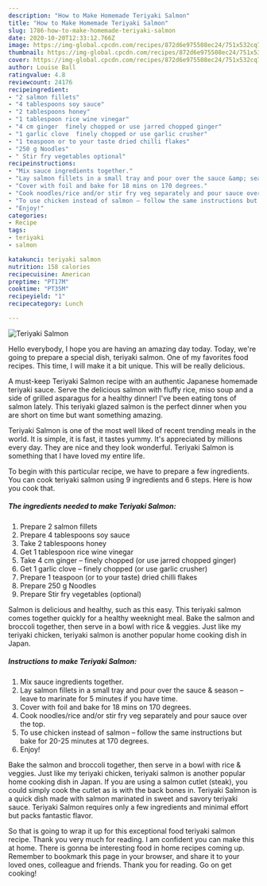 ```yaml
---
description: "How to Make Homemade Teriyaki Salmon"
title: "How to Make Homemade Teriyaki Salmon"
slug: 1786-how-to-make-homemade-teriyaki-salmon
date: 2020-10-20T12:33:12.766Z
image: https://img-global.cpcdn.com/recipes/872d6e975508ec24/751x532cq70/teriyaki-salmon-recipe-main-photo.jpg
thumbnail: https://img-global.cpcdn.com/recipes/872d6e975508ec24/751x532cq70/teriyaki-salmon-recipe-main-photo.jpg
cover: https://img-global.cpcdn.com/recipes/872d6e975508ec24/751x532cq70/teriyaki-salmon-recipe-main-photo.jpg
author: Louise Ball
ratingvalue: 4.8
reviewcount: 24176
recipeingredient:
- "2 salmon fillets"
- "4 tablespoons soy sauce"
- "2 tablespoons honey"
- "1 tablespoon rice wine vinegar"
- "4 cm ginger  finely chopped or use jarred chopped ginger"
- "1 garlic clove  finely chopped or use garlic crusher"
- "1 teaspoon or to your taste dried chilli flakes"
- "250 g Noodles"
- " Stir fry vegetables optional"
recipeinstructions:
- "Mix sauce ingredients together."
- "Lay salmon fillets in a small tray and pour over the sauce &amp; season – leave to marinate for 5 minutes if you have time."
- "Cover with foil and bake for 18 mins on 170 degrees."
- "Cook noodles/rice and/or stir fry veg separately and pour sauce over the top."
- "To use chicken instead of salmon – follow the same instructions but bake for 20-25 minutes at 170 degrees."
- "Enjoy!"
categories:
- Recipe
tags:
- teriyaki
- salmon

katakunci: teriyaki salmon 
nutrition: 158 calories
recipecuisine: American
preptime: "PT17M"
cooktime: "PT35M"
recipeyield: "1"
recipecategory: Lunch

---
```



![Teriyaki Salmon](https://img-global.cpcdn.com/recipes/872d6e975508ec24/751x532cq70/teriyaki-salmon-recipe-main-photo.jpg)

Hello everybody, I hope you are having an amazing day today. Today, we're going to prepare a special dish, teriyaki salmon. One of my favorites food recipes. This time, I will make it a bit unique. This will be really delicious.

A must-keep Teriyaki Salmon recipe with an authentic Japanese homemade teriyaki sauce. Serve the delicious salmon with fluffy rice, miso soup and a side of grilled asparagus for a healthy dinner! I&#39;ve been eating tons of salmon lately. This teriyaki glazed salmon is the perfect dinner when you are short on time but want something amazing.

Teriyaki Salmon is one of the most well liked of recent trending meals in the world. It is simple, it is fast, it tastes yummy. It's appreciated by millions every day. They are nice and they look wonderful. Teriyaki Salmon is something that I have loved my entire life.


To begin with this particular recipe, we have to prepare a few ingredients. You can cook teriyaki salmon using 9 ingredients and 6 steps. Here is how you cook that.

<!--inarticleads1-->

##### The ingredients needed to make Teriyaki Salmon:

1. Prepare 2 salmon fillets
1. Prepare 4 tablespoons soy sauce
1. Take 2 tablespoons honey
1. Get 1 tablespoon rice wine vinegar
1. Take 4 cm ginger – finely chopped (or use jarred chopped ginger)
1. Get 1 garlic clove – finely chopped (or use garlic crusher)
1. Prepare 1 teaspoon (or to your taste) dried chilli flakes
1. Prepare 250 g Noodles
1. Prepare  Stir fry vegetables (optional)


Salmon is delicious and healthy, such as this easy. This teriyaki salmon comes together quickly for a healthy weeknight meal. Bake the salmon and broccoli together, then serve in a bowl with rice &amp; veggies. Just like my teriyaki chicken, teriyaki salmon is another popular home cooking dish in Japan. 

<!--inarticleads2-->

##### Instructions to make Teriyaki Salmon:

1. Mix sauce ingredients together.
1. Lay salmon fillets in a small tray and pour over the sauce &amp; season – leave to marinate for 5 minutes if you have time.
1. Cover with foil and bake for 18 mins on 170 degrees.
1. Cook noodles/rice and/or stir fry veg separately and pour sauce over the top.
1. To use chicken instead of salmon – follow the same instructions but bake for 20-25 minutes at 170 degrees.
1. Enjoy!


Bake the salmon and broccoli together, then serve in a bowl with rice &amp; veggies. Just like my teriyaki chicken, teriyaki salmon is another popular home cooking dish in Japan. If you are using a salmon cutlet (steak), you could simply cook the cutlet as is with the back bones in. Teriyaki Salmon is a quick dish made with salmon marinated in sweet and savory teriyaki sauce. Teriyaki Salmon requires only a few ingredients and minimal effort but packs fantastic flavor. 

So that is going to wrap it up for this exceptional food teriyaki salmon recipe. Thank you very much for reading. I am confident you can make this at home. There is gonna be interesting food in home recipes coming up. Remember to bookmark this page in your browser, and share it to your loved ones, colleague and friends. Thank you for reading. Go on get cooking!
